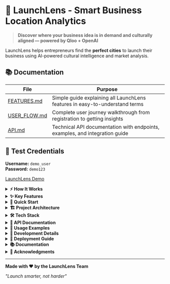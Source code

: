 ﻿# 🚀 LaunchLens - Smart Business Location Analytics

> **Discover where your business idea is in demand and culturally aligned — powered by Qloo + OpenAI**

LaunchLens helps entrepreneurs find the **perfect cities** to launch their business using AI-powered cultural intelligence and market analysis.

## 📚 Documentation

| File | Purpose |
|------|---------|
| [FEATURES.md](/FEATURES.md) | Simple guide explaining all LaunchLens features in easy-to-understand terms |
| [USER_FLOW.md](/USER_FLOW.md) | Complete user journey walkthrough from registration to getting insights |
| [API.md](/API.md) | Technical API documentation with endpoints, examples, and integration guide |

## 🔑 Test Credentials

**Username:** `demo_user`  
**Password:** `demo123`

[LaunchLens Demo](https://launchlens-nine.vercel.app)

<details>
<summary><strong>⚡ How It Works</strong></summary>

1. **Enter your business idea** → "Coffee shop" or "Yoga studio"
2. **Choose your scope** → Analyze entire countries or specific states  
3. **Get AI insights** → Ranked cities with cultural intelligence data
4. **Take action** → Download reports, find local contacts, launch smart

</details>

<details>
<summary><strong>✨ Key Features</strong></summary>

🎯 **Smart Location Analysis** - Find cities where your business will thrive  
🌟 **Cultural Intelligence** - Match your business to local preferences  
📊 **AI-Powered Insights** - Get personalized market strategies  
🔐 **Secure & Private** - Your business ideas stay confidential  

### 📋 Full Feature Details

#### 🎯 **Smart Location Analysis**
- **Country & State Reports**: Analyze opportunities across entire countries or focus on specific states
- **Cultural Intelligence**: Leverage Qloo's cultural data to find markets aligned with your business
- **Demand Scoring**: AI-powered scoring system for audience match and general demand

#### 🌟 **Business Intelligence**
- **Local Ecosystem Mapping**: Find relevant influencers, suppliers, and real estate agents
- **Popular Places Discovery**: Identify high-traffic locations for brand visibility
- **GPT-Powered Insights**: Get personalized business pitches and market strategies

#### 📊 **Analytics & Reporting**
- **Interactive Dashboard**: Browse through top cities with detailed breakdowns
- **Report History**: Save and revisit previous analyses
- **PDF Export**: Download summary or detailed reports for offline use

#### 🔐 **User Management**
- **Secure Authentication**: JWT-based user registration and login
- **Personal History**: Track all your business analyses over time
- **Session Management**: Secure token-based authentication

</details>

<details>
<summary><strong>🚀 Quick Start</strong></summary>

**Prerequisites:** Node.js 18+, Python 3.8+, MySQL 8.0+, API Keys (Qloo + OpenAI)

```bash
# 1. Clone & Setup Backend
git clone https://github.com/yourusername/launchlens.git
cd launchlens/Qloo-launchlens/Backend
pip install -r requirements.txt
python run.py

# 2. Setup Frontend (new terminal)
cd ../Frontend
npm install
npm run dev
```

### 🔧 Detailed Setup Instructions

#### Prerequisites
- **Node.js** 18+ and npm
- **Python** 3.8+
- **MySQL** 8.0+
- **API Keys**: Qloo API, OpenAI API

#### 1. Clone the Repository
```bash
git clone https://github.com/yourusername/launchlens.git
cd launchlens
```

#### 2. Backend Setup
```bash
cd Qloo-launchlens/Backend

# Install dependencies
pip install -r requirements.txt

# Set up environment variables
cp .env.example .env
# Edit .env with your configuration

# Run the server
python run.py
```

#### 3. Frontend Setup
```bash
cd Qloo-launchlens/Frontend

# Install dependencies
npm install

# Start development server
npm run dev
```

#### 4. Environment Configuration

Create `.env` file in `Qloo-launchlens/Backend/`:
```env
# Database
MYSQL_HOST=your_host
MYSQL_DB=your_db
MYSQL_USER=your_user
MYSQL_PASSWORD=your_password
MYSQL_PORT=your_port

# Security
SECRET_KEY=your-secret-key-here

# External APIs
QLOO_API_KEY=your-qloo-api-key
OPENAI_API_KEY=your-openai-api-key
```

</details>

<details>
<summary><strong>🏗️ Project Architecture</strong></summary>

```
LaunchLens/
├── Qloo-launchlens/
│   ├── Backend/           # FastAPI server
│   │   ├── run.py        # Main application
│   │   └── requirements.txt
│   └── Frontend/         # React frontend
│       ├── src/
│       │   ├── components/
│       │   ├── config/   # API configuration
│       │   └── lib/
│       └── package.json
└── authwith/             # Alternative auth implementation
```

</details>

<details>
<summary><strong>🛠️ Tech Stack</strong></summary>

**Frontend:** React 18 + Vite + Tailwind CSS  
**Backend:** FastAPI + MySQL + JWT Auth  
**AI/APIs:** OpenAI + Qloo Cultural Intelligence  

### 💻 Full Tech Stack Details

#### Frontend
- **⚛️ React 18** - Modern UI framework
- **⚡ Vite** - Lightning-fast build tool
- **🎨 Tailwind CSS** - Utility-first styling
- **🎯 Lucide React** - Beautiful icons
- **📱 React Router** - Client-side routing

#### Backend
- **🚀 FastAPI** - High-performance Python API
- **🗄️ MySQL** - Relational database
- **🔐 JWT** - Secure authentication
- **🤖 OpenAI API** - AI-powered insights
- **🎭 Qloo API** - Cultural intelligence data

#### Infrastructure
- **🔧 MySQL Connector** - Database integration
- **🔒 Passlib** - Password hashing
- **📡 CORS** - Cross-origin resource sharing

</details>

<details>
<summary><strong>📖 API Documentation</strong></summary>

### Authentication Endpoints
- `POST /register` - Create new user account
- `POST /login` - Authenticate user
- `GET /me` - Get current user info

### Business Analysis
- `POST /analyze` - Analyze business idea for location
- `GET /countries` - Get available countries
- `GET /states/{country_id}` - Get states for country

### Report Management
- `GET /history` - Get user's report history  
- `GET /history/select/{history_id}` - Get specific report data

</details>

<details>
<summary><strong>🎯 Usage Examples</strong></summary>

### Analyze a Yoga Studio in California
```javascript
const response = await fetch('/analyze', {
  method: 'POST',
  headers: {
    'Authorization': 'Bearer your-jwt-token',
    'Content-Type': 'application/json'
  },
  body: JSON.stringify({
    idea: 'Yoga Studio',
    report_type: 'state',
    country: 'United States',
    state: 'California'
  })
});
```

### Get Report History
```javascript
const history = await fetch('/history', {
  headers: { 'Authorization': 'Bearer your-jwt-token' }
});
```

</details>

<details>
<summary><strong>🔧 Development Details</strong></summary>

### Project Structure
```
src/
├── components/
│   ├── ui/           # Reusable UI components
│   ├── Login.jsx     # Authentication
│   ├── Register.jsx  # User registration
│   └── Sidebar.jsx   # Report history
├── config/
│   └── api.js        # Centralized API configuration
└── lib/
    └── utils.js      # Utility functions
```

### Key Components
- **App.jsx** - Main application logic and routing
- **SearchableSelect** - Custom dropdown with search
- **Sidebar** - Report history management
- **MainAppUI** - Core analysis dashboard

</details>

<details>
<summary><strong>🚀 Deployment Guide</strong></summary>

### Backend Deployment
1. Set up MySQL database
2. Configure environment variables
3. Install dependencies: `pip install -r requirements.txt`
4. Run: `python run.py`

### Frontend Deployment
1. Build production bundle: `npm run build`
2. Deploy `dist/` folder to your hosting service
3. Configure API base URL in `src/config/api.js`

### Recommended Hosting
- **Backend**: Railway, Render, or Heroku
- **Frontend**: Vercel, Netlify, or GitHub Pages
- **Database**: PlanetScale, Railway MySQL, or AWS RDS

</details>

<details>
<summary><strong>📚 Documentation</strong></summary>

- **[Features Guide](docs/FEATURES.md)** - Simple explanation of all features
- **[User Flow](docs/USER_FLOW.md)** - Complete user journey walkthrough
- **[API Reference](docs/API.md)** - Technical API documentation

</details>

<details>
<summary><strong>🎉 Acknowledgments</strong></summary>

- **Qloo** for cultural intelligence data
- **OpenAI** for AI-powered insights
- **FastAPI** team for the amazing framework
- **React** team for the UI framework

</details>

---

**Made with ❤️ by the LaunchLens Team**

*"Launch smarter, not harder"*
